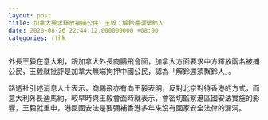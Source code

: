 ```yaml
---
layout: post
title: 加拿大要求釋放被捕公民　王毅：解鈴還須繫鈴人
date: 2020-08-26 22:44:12.000000000 +08:00
categories: rthk
---
```


外長王毅在意大利，跟加拿大外長商鵬飛會面，加拿大方面要求中方釋放兩名被捕公民，王毅就批評是加拿大無端拘押中國公民，認為「解鈴還須繫鈴人」。

路透社引述消息人士表示，商鵬飛亦有向王毅表明，反對北京對待香港的方式，而意大利外長迪馬約，較早時與王毅會面時就表示，會密切監察港區國安法實施的影響，王毅就重申，港區國安法是要彌補香港多年來沒有國家安全法律的漏洞。
